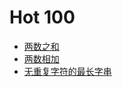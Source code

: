 # Hot 100

- [两数之和](./1-two-sum/index.ts)
- [两数相加](./2-add-two-numbers/index.ts)
- [无重复字符的最长字串](./3-length-of-longest-substing/index.ts)
